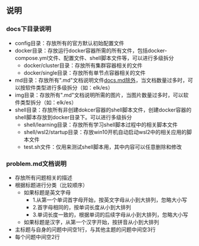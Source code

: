 ## 说明

### docs下目录说明
* config目录：存放所有的官方默认初始配置文件
* docker目录：存放运行docker容器所需的所有文件，包括docker-compose.yml文件、配置文件、shell脚本文件等，可以进行多级拆分
    * docker/cluster目录：存放所有集群容器相关的文件
    * docker/single目录：存放所有单节点容器相关的文件
* md目录：存放所有".md"文档说明文件[docs.md除外](docs.md)，当文档数量过多时，可以按软件类型进行多级拆分（如：elk/es）
* img目录：存放所有".md"文档说明所需的图片，当图片数量过多时，可以软件类型拆分（如：elk/es）
* shell目录：存放所有非创建dokcer容器的shell脚本文件，创建docker容器的shell脚本存放到docker目录下。可以进行多级拆分
    * shell/learning目录：存放所有学习shell脚本过程中的相关脚本文件
    * shell/wsl2/startup目录：存放win10开机自动启动wsl2中的相关应用的脚本文件
    * test.sh文件：仅用来测试shell脚本用，其中内容可以任意删除和修改

### problem.md文档说明
* 存放所有问题相关的描述
* 根据标题进行分类（比较顺序）
    * 如果标题是英文字母
        * 1.从第一个单词首字母开始，按英文字母从小到大排列，忽略大小写
        * 2.首字母相同的，按单词长度从小到大排列
        * 3.单词长度一致的，根据单词的后续字母从小到大排列，忽略大小写
    * 如果标题是汉字，从第一个汉字开始，按拼音从小到大排列
* 主标题与自身的问题中间空1行，与其他主题的问题中间空3行
* 每个问题中间空2行







